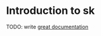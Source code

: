 # Introduction to sk

TODO: write [great documentation](http://jacobian.org/writing/what-to-write/)
